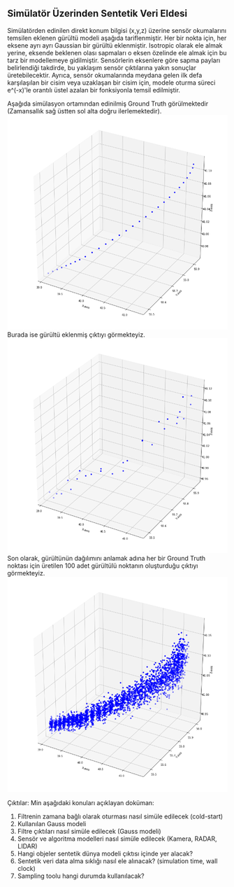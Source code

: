 ## Simülatör Üzerinden Sentetik Veri Eldesi

Simülatörden edinilen direkt konum bilgisi (x,y,z) üzerine sensör okumalarını temsilen eklenen gürültü modeli aşağıda tariflenmiştir.
Her bir nokta için, her eksene ayrı ayrı Gaussian bir gürültü eklenmiştir.
Isotropic olarak ele almak yerine, eksende beklenen olası sapmaları o eksen özelinde ele almak için bu tarz bir modellemeye gidilmiştir. Sensörlerin eksenlere göre sapma payları belirlendiği takdirde, bu yaklaşım sensör çıktılarına yakın sonuçlar üretebilecektir.
Ayrıca, sensör okumalarında meydana gelen ilk defa karşılaşılan bir cisim veya uzaklaşan bir cisim için, modele oturma süreci e^(-x)'le orantılı üstel azalan bir fonksiyonla temsil edilmiştir.

Aşağıda simülasyon ortamından edinilmiş Ground Truth görülmektedir (Zamansallık sağ üstten sol alta doğru ilerlemektedir).
<img src="https://github.com/etarakci-hvl/severalStuff/blob/master/sentetik1.png" width="600">
Burada ise gürültü eklenmiş çıktıyı görmekteyiz.
<img src="https://github.com/etarakci-hvl/severalStuff/blob/master/sentetik2.png" width="600">
Son olarak, gürültünün dağılımını anlamak adına her bir Ground Truth noktası için üretilen 100 adet gürültülü noktanın oluşturduğu çıktıyı görmekteyiz.
<img src="https://github.com/etarakci-hvl/severalStuff/blob/master/sentetik3.png" width="600">








Çıktılar:
Min aşağıdaki konuları açıklayan doküman:
1. Filtrenin zamana bağlı olarak oturması nasıl simüle edilecek (cold-start)
2. Kullanılan Gauss modeli
3. Filtre çıktıları nasıl simüle edilecek (Gauss modeli)
4. Sensör ve algoritma modelleri nasıl simüle edilecek (Kamera, RADAR, LIDAR)
5. Hangi objeler sentetik dünya modeli çıktısı içinde yer alacak? 
6. Sentetik veri data alma sıklığı nasıl ele alınacak? (simulation time, wall clock)
7. Sampling toolu hangi durumda kullanılacak?
